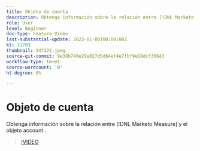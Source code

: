 ```yaml
---
title: Objeto de cuenta
description: Obtenga información sobre la relación entre [!DNL Marketo Measure] y el objeto account .
role: User
level: Beginner
doc-type: Feature Video
last-substantial-update: 2023-01-06T00:00:00Z
kt: 11703
thumbnail: 347222.jpeg
source-git-commit: 9e38b740e29a827d5d64ef4e7fbf9e18dcf30643
workflow-type: tm+mt
source-wordcount: '0'
ht-degree: 0%

---
```



# Objeto de cuenta

Obtenga información sobre la relación entre [!DNL Marketo Measure] y el objeto account .

>[!VIDEO](https://video.tv.adobe.com/v/347222/?quality=12&learn=on)
